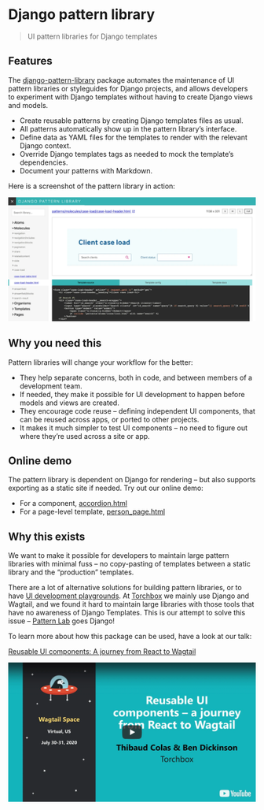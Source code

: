 # Django pattern library

> UI pattern libraries for Django templates

## Features

The [django-pattern-library](https://pypi.org/project/django-pattern-library/) package automates the maintenance of UI pattern libraries or styleguides for Django projects, and allows developers to experiment with Django templates without having to create Django views and models.

- Create reusable patterns by creating Django templates files as usual.
- All patterns automatically show up in the pattern library’s interface.
- Define data as YAML files for the templates to render with the relevant Django context.
- Override Django templates tags as needed to mock the template’s dependencies.
- Document your patterns with Markdown.

Here is a screenshot of the pattern library in action:

[![Screenshot of the pattern library UI, with navigation, pattern rendering, and configuration](images/pattern-library-screenshot.webp)](images/pattern-library-screenshot.webp)

## Why you need this

Pattern libraries will change your workflow for the better:

- They help separate concerns, both in code, and between members of a development team.
- If needed, they make it possible for UI development to happen before models and views are created.
- They encourage code reuse – defining independent UI components, that can be reused across apps, or ported to other projects.
- It makes it much simpler to test UI components – no need to figure out where they’re used across a site or app.

## Online demo

The pattern library is dependent on Django for rendering – but also supports exporting as a static site if needed. Try out our online demo:

- For a component, [accordion.html](https://torchbox.github.io/django-pattern-library/demo/pattern-library/pattern/patterns/molecules/accordion/accordion.html)
- For a page-level template, [person_page.html](https://torchbox.github.io/django-pattern-library/demo/pattern-library/pattern/patterns/pages/people/person_page.html)

## Why this exists

We want to make it possible for developers to maintain large pattern libraries with minimal fuss – no copy-pasting of templates between a static library and the “production” templates.

There are a lot of alternative solutions for building pattern libraries, or to have [UI development playgrounds](https://www.componentdriven.org/).
At [Torchbox](https://torchbox.com/) we mainly use Django and Wagtail, and we found it hard to maintain large libraries with those tools that have no awareness of Django Templates.
This is our attempt to solve this issue – [Pattern Lab](http://patternlab.io/) goes Django!

To learn more about how this package can be used, have a look at our talk:

[Reusable UI components: A journey from React to Wagtail](https://www.youtube.com/watch?v=isrOufI7TKc)

[![Reusable UI components: A journey from React to Wagtail](images/pattern-library-talk-youtube.webp)](https://www.youtube.com/watch?v=isrOufI7TKc)

